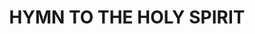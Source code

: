 ---
capo: 0
id: 0
lang: en-us
page: '148'
step: pre
subtitle: ''
tags:
- var
title: HYMN TO THE HOLY SPIRIT
---